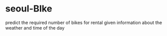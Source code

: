 # seoul-BIke
 predict the required number of bikes for rental given information about the weather and time of the day
